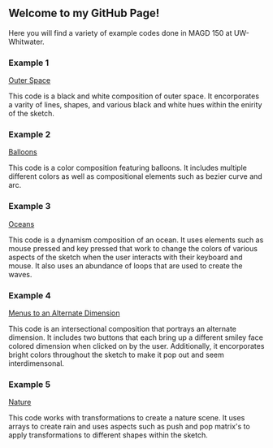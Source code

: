 ## Welcome to my GitHub Page!

Here you will find a variety of example codes done in MAGD 150 at UW-Whitwater.

### Example 1
[Outer Space](https://github.com/MeyerKalei/MAGD-150-Assignments/blob/gh-pages/Black%20and%20White%20Compositions.pde)

This code is a black and white composition of outer space. It encorporates a varity of lines, shapes, and various black and white hues within the enirity of the sketch. 

### Example 2 
[Balloons](https://https://github.com/MeyerKalei/MAGD-150-Assignments/blob/gh-pages/Color%20Composition.pde)

This code is a color composition featuring balloons. It includes multiple different colors as well as compositional elements such as bezier curve and arc. 

### Example 3 
[Oceans](https://github.com/MeyerKalei/MAGD-150-Assignments/blob/gh-pages/Dynamism.pde)

This code is a dynamism composition of an ocean. It uses elements such as mouse pressed and key pressed that work to change the colors of various aspects of the sketch when the user interacts with their keyboard and mouse. It also uses an abundance of loops that are used to create the waves. 

### Example 4 
[Menus to an Alternate Dimension](https://github.com/MeyerKalei/MAGD-150-Assignments/blob/gh-pages/Intersections.pde)

This code is an intersectional composition that portrays an alternate dimension. It includes two buttons that each bring up a different smiley face colored dimension when clicked on by the user. Additionally, it encorporates bright colors throughout the sketch to make it pop out and seem interdimensonal. 

### Example 5 
[Nature](https://github.com/MeyerKalei/MAGD-150-Assignments/tree/gh-pages/s18_magd150_lab07_Meyer)

This code works with transformations to create a nature scene. It uses arrays to create rain and uses aspects such as push and pop matrix's to apply transformations to different shapes within the sketch. 




